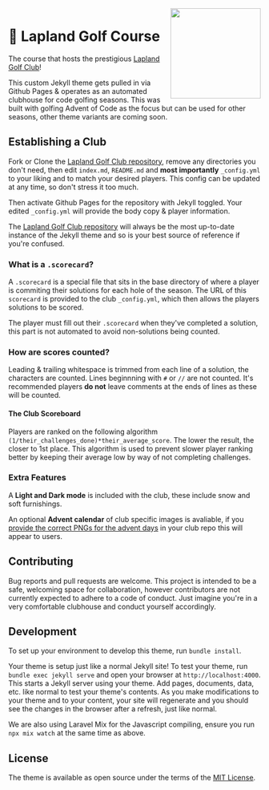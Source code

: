 <img src="https://bogstandard.github.io/lapland-golf-club/assets/images/logo.svg" width="180" height="180" align="right">

# 🌲 Lapland Golf Course

The course that hosts the prestigious [Lapland Golf Club](https://bogstandard.github.io/lapland-golf-club/)!

This custom Jekyll theme gets pulled in via Github Pages & operates as an automated clubhouse for code golfing seasons. This was built with golfing Advent of Code as the focus but can be used for other seasons, other theme variants are coming soon.

## Establishing a Club

Fork or Clone the [Lapland Golf Club repository](https://github.com/bogstandard/lapland-golf-club), remove any directories you don't need, then edit `index.md`, `README.md` and **most importantly** `_config.yml` to your liking and to match your desired players. This config can be updated at any time, so don't stress it too much.

Then activate Github Pages for the repository with Jekyll toggled. Your edited `_config.yml` will provide the body copy & player information.

The [Lapland Golf Club repository](https://github.com/bogstandard/lapland-golf-club) will always be the most up-to-date instance of the Jekyll theme and so is your best source of reference if you're confused.

### What is a `.scorecard`?

A `.scorecard` is a special file that sits in the base directory of where a player is commiting their solutions for each hole of the season. The URL of this `scorecard` is provided to the club `_config.yml`, which then allows the players solutions to be scored.

The player must fill out their `.scorecard` when they've completed a solution, this part is not automated to avoid non-solutions being counted.

### How are scores counted?

Leading & trailing whitespace is trimmed from each line of a solution, the characters are counted. Lines beginnning with `#` or `//` are not counted. It's recommended players **do not** leave comments at the ends of lines as these will be counted.

#### The Club Scoreboard

Players are ranked on the following algorithm `(1/their_challenges_done)*their_average_score`. The lower the result, the closer to 1st place. This algorithm is used to prevent slower player ranking better by keeping their average low by way of not completing challenges.

### Extra Features

A **Light and Dark mode** is included with the club, these include snow and soft furnishings.

An optional **Advent calendar** of club specific images is avaliable, if you [provide the correct PNGs for the advent days](https://github.com/bogstandard/lapland-golf-club/tree/main/assets/images/advents) in your club repo this will appear to users.

## Contributing

Bug reports and pull requests are welcome. This project is intended to be a safe, welcoming space for collaboration, however contributors are not currently expected to adhere to a code of conduct. Just imagine you're in a very comfortable clubhouse and conduct yourself accordingly.

## Development

To set up your environment to develop this theme, run `bundle install`.

Your theme is setup just like a normal Jekyll site! To test your theme, run `bundle exec jekyll serve` and open your browser at `http://localhost:4000`. This starts a Jekyll server using your theme. Add pages, documents, data, etc. like normal to test your theme's contents. As you make modifications to your theme and to your content, your site will regenerate and you should see the changes in the browser after a refresh, just like normal.

We are also using Laravel Mix for the Javascript compiling, ensure you run `npx mix watch` at the same time as above.

## License

The theme is available as open source under the terms of the [MIT License](https://opensource.org/licenses/MIT).


